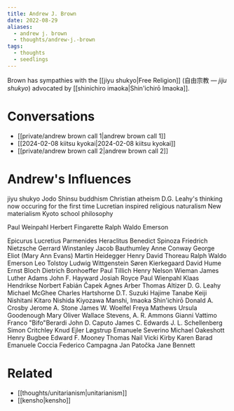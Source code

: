 ```yaml
---
title: Andrew J. Brown
date: 2022-08-29
aliases:
  - andrew j. brown
  - thoughts/andrew-j.-brown
tags:
  - thoughts
  - seedlings
---
```

Brown has sympathies with the [[jiyu shukyo|Free Religion]] (自由宗教 — _jiju shukyo_) advocated by [[shinichiro imaoka|Shin'ichirō Imaoka]].

# Conversations

- [[private/andrew brown call 1|andrew brown call 1]]
- [[2024-02-08 kiitsu kyokai|2024-02-08 kiitsu kyokai]]
- [[private/andrew brown call 2|andrew brown call 2]]

# Andrew's Influences

jiyu shukyo
Jodo Shinsu buddhism
Christian atheism
D.G. Leahy's thinking now occuring for the first time
Lucretian inspired religious naturalism
New materialism
Kyoto school philosophy

Paul Weinpahl
Herbert Fingarette
Ralph Waldo Emerson

Epicurus
Lucretius
Parmenides
Heraclitus
Benedict Spinoza
Friedrich Nietzsche
Gerrard Winstanley
Jacob Bauthumley
Anne Conway
George Eliot (Mary Ann Evans)
Martin Heidegger
Henry David Thoreau
Ralph Waldo Emerson
Leo Tolstoy
Ludwig Wittgenstein
Søren Kierkegaard
David Hume
Ernst Bloch
Dietrich Bonhoeffer
Paul Tillich
Henry Nelson Wieman
James Luther Adams
John F. Hayward
Josiah Royce
Paul Wienpahl
Klaas Hendrikse
Norbert Fabián Čapek
Agnes Arber
Thomas Altizer
D. G. Leahy
Michael McGhee
Charles Hartshorne
D.T. Suzuki
Hajime Tanabe
Keiji Nishitani
Kitaro Nishida
Kiyozawa Manshi,
Imaoka Shin'ichirō
Donald A. Crosby
Jerome A. Stone
James W. Woelfel
Freya Mathews
Ursula Goodenough
Mary Oliver
Wallace Stevens,
A. R. Ammons
Gianni Vattimo
Franco "Bifo"Berardi
John D. Caputo
James C. Edwards
J. L. Schellenberg
Simon Critchley
Knud Ejler Løgstrup
Emanuele Severino
Michael Oakeshott
Henry Bugbee
Edward F. Mooney
Thomas Nail
Vicki Kirby
Karen Barad
Emanuele Coccia
Federico Campagna
Jan Patočka
Jane Bennett

# Related

- [[thoughts/unitarianism|unitarianism]]
- [[kensho|kensho]]